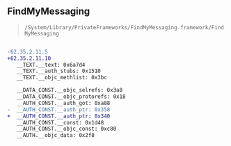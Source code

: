 ## FindMyMessaging

> `/System/Library/PrivateFrameworks/FindMyMessaging.framework/FindMyMessaging`

```diff

-62.35.2.11.5
+62.35.2.11.10
   __TEXT.__text: 0x6a7d4
   __TEXT.__auth_stubs: 0x1510
   __TEXT.__objc_methlist: 0x3bc

   __DATA_CONST.__objc_selrefs: 0x3a8
   __DATA_CONST.__objc_protorefs: 0x18
   __AUTH_CONST.__auth_got: 0xa88
-  __AUTH_CONST.__auth_ptr: 0x358
+  __AUTH_CONST.__auth_ptr: 0x340
   __AUTH_CONST.__const: 0x1d48
   __AUTH_CONST.__objc_const: 0xc80
   __AUTH.__objc_data: 0x2f8

```
